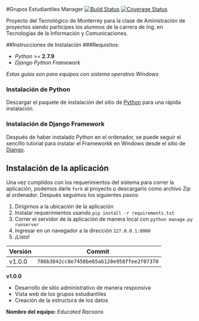 #Grupos Estudiantiles Manager
[![Build Status](https://travis-ci.org/yamilelias/GEM_site.svg?branch=master)](https://travis-ci.org/yamilelias/GEM_site)
[![Coverage Status](https://coveralls.io/repos/github/AarellanoH/GEM_site/badge.svg?branch=master)](https://coveralls.io/github/AarellanoH/GEM_site?branch=master)

Proyecto del Tecnológico de Monterrey para la clase de Aministración de proyectos siendo participes los alumnos de la carrera de Ing. en Tecnologías de la Información y Comunicaciones.

##Instrucciones de Instalación
###Requisitos:
* *Python* >= **2.7.9**
* *Django Python Framework*


_Estas guías son para equipos con sistema operativo Windows_
### Instalación de Python
Descargar el paquete de instalación del sitio de [Python](https://www.python.org/downloads/) para una rápida instalación.



### Instalación de Django Framework
Después de haber instalado Python en el ordenador, se puede seguir el sencillo tutorial para instalar el Frameworkk en Windows desde el sitio de [Django](https://docs.djangoproject.com/en/1.9/howto/windows/).



## Instalación de la aplicación
Una vez cumplidos con los requerimientos del sistema para correr la aplicación, podemos darle `fork` al proyecto o descargarlo como archivo Zip al ordenador. Después seguimos los siguientes pasos:

  1. Dirigirnos a la ubicación de la aplicación
  2. Instalar requerimientos usando `pip install -r requirements.txt`
  3. Correr el servidor de la aplicación de manera local con `python manage.py runserver`
  4. Ingresar en un navegador a la dirección `127.0.0.1:8000`
  5. ¡Listo!


Versión  | Commit
---------|---------
v1.0.0   |`786b3842cc8e7458be65ab120e958ffee2f07370`

**v1.0.0**
- Desarrollo de sitio administrativo de manera responsiva
- Vista web de los grupos estudiantiles
- Creación de la estructura de los datos
 

**Nombre del equipo:**
_Educated Racoons_
